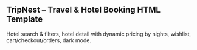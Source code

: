 ## TripNest – Travel & Hotel Booking HTML Template

Hotel search & filters, hotel detail with dynamic pricing by nights, wishlist, cart/checkout/orders, dark mode.
